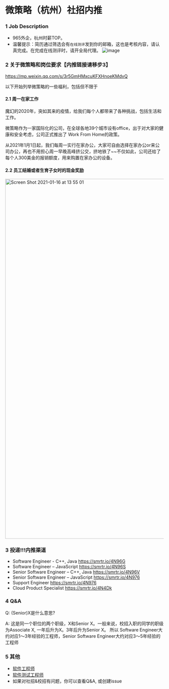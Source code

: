 # 微策略（杭州）社招内推
### 1 Job Description
- 965外企，杭州时薪TOP。
- 温馨提示：简历通过筛选会有`在线测评`发到你的邮箱，这也是考核内容，请认真完成。在完成在线测评时，请开全局代理。
![image](https://user-images.githubusercontent.com/81001471/122640720-9a779e80-d133-11eb-8771-4112d6cb7dd2.png)

### 2 关于微策略和岗位要求【内推链接请移步3】
https://mp.weixin.qq.com/s/3r5GmHMxcuKFXHnoeKMdvQ

以下开始列举微策略的一些福利，包括但不限于
#### 2.1 周一在家工作
魔幻的2020年，突如其来的疫情，给我们每个人都带来了各种挑战，包括生活和工作。

微策略作为一家国际化的公司，在全球各地39个城市设有office，出于对大家的健康和安全考虑，公司正式推出了 Work From Home的政策。

从2021年1月1日起，我们每周一实行在家办公，大家可自由选择在家办公or来公司办公，再也不用担心周一早晚高峰挤公交，挤地铁了~~不仅如此，公司还给了每个人300美金的报销额度，用来购置在家办公的设备。


#### 2.2 员工结婚或者生育子女时的现金奖励
<img width="1144" alt="Screen Shot 2021-01-16 at 13 55 01" src="https://user-images.githubusercontent.com/17509647/104798543-a072f780-5802-11eb-94a4-c0a986625f9d.png">


### 3 投递!!!内推渠道
- Software Engineer - C++, Java   https://smrtr.io/4N96G
- Software Engineer – JavaScript  https://smrtr.io/4N96S
- Senior Software Engineer – C++, Java  https://smrtr.io/4N96V 
- Senior Software Engineer – JavaScript https://smrtr.io/4N976 
- Support Engineer   https://smrtr.io/4N976
- Cloud Product Specialist   https://smrtr.io/4N4Dk


### 4 Q&A
Q: (Senior)X是什么意思?

A: 这是同一个职位的两个职级，X和Senior X。一般来说，校招入职的同学的职级为Associate X, 一年后升为X。3年后升为Senior X。
所以 Software Engineer大约对应1～3年经验的工程师，Senior Software Engineer大约对应3～5年经验的工程师

### 5 其他
  - [软件工程师](https://mp.weixin.qq.com/s/SZ7NoUYQ82nOqbmBDRAuOg)
  - [软件测试工程师](https://mp.weixin.qq.com/s/e-Jf0NGtZbmYlRDk68UcyQ)
  - 如果对社招&校招有问题，你可以查看Q&A, 或创建issue


